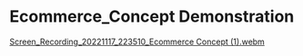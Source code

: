 # Ecommerce_Concept Demonstration
[Screen_Recording_20221117_223510_Ecommerce Concept (1).webm](https://user-images.githubusercontent.com/74474579/202553318-087220b9-44df-4971-8675-4d77bf8afac5.webm)
